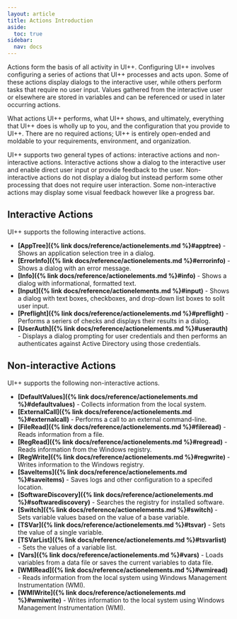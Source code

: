 ```yaml
---
layout: article
title: Actions Introduction
aside:
  toc: true
sidebar:
  nav: docs
---
```


Actions form the basis of all activity in UI++. Configuring UI++ involves configuring a series of actions that UI++ processes and acts upon. Some of these actions display dialogs to the interactive user, while others perform tasks that require no user input. Values gathered from the interactive user or elsewhere are stored in variables and can be referenced or used in later occurring actions.

What actions UI++ performs, what UI++ shows, and ultimately, everything that UI++ does is wholly up to you, and the configuration that you provide to UI++. There are no required actions; UI++ is entirely open-ended and moldable to your requirements, environment, and organization. 

UI++ supports two general types of actions: interactive actions and non-interactive actions. Interactive actions show a dialog to the interactive user and enable direct user input or provide feedback to the user. Non-interactive actions do not display a dialog but instead perform some other processing that does not require user interaction. Some non-interactive actions may display some visual feedback however like a progress bar.

## Interactive Actions
UI++ supports the following interactive actions.

* **[AppTree]({% link docs/reference/actionelements.md %}#apptree)** - Shows an application selection tree in a dialog.
* **[ErrorInfo]({% link docs/reference/actionelements.md %}#errorinfo)** - Shows a dialog with an error message.
* **[Info]({% link docs/reference/actionelements.md %}#info)** - Shows a dialog with informational, formatted text.
* **[Input]({% link docs/reference/actionelements.md %}#input)** - Shows a dialog with text boxes, checkboxes, and drop-down list boxes to solit user input.
* **[Preflight]({% link docs/reference/actionelements.md %}#preflight)** - Performs a seriers of checks and displays their results in a dialog.
* **[UserAuth]({% link docs/reference/actionelements.md %}#userauth)** - Displays a dialog prompting for user credentials and then performs an authenticates against Active Directory using those credentials.

## Non-interactive Actions
UI++ supports the following non-interactive actions.
* **[DefaultValues]({% link docs/reference/actionelements.md %}#defaultvalues)** - Collects information from the local system.
* **[ExternalCall]({% link docs/reference/actionelements.md %}#externalcall)** - Performs a call to an external command-line.
* **[FileRead]({% link docs/reference/actionelements.md %}#fileread)** - Reads information from a file.
* **[RegRead]({% link docs/reference/actionelements.md %}#regread)** - Reads information from the Windows registry.
* **[RegWrite]({% link docs/reference/actionelements.md %}#regwrite)** - Writes information to the Windows registry.
* **[SaveItems]({% link docs/reference/actionelements.md %}#saveitems)** - Saves logs and other configuration to a specifed location.
* **[SoftwareDiscovery]({% link docs/reference/actionelements.md %}#softwarediscovery)** - Searches the registry for installed software.
* **[Switch]({% link docs/reference/actionelements.md %}#switch)** - Sets variable values based on the value of a base variable.
* **[TSVar]({% link docs/reference/actionelements.md %}#tsvar)** - Sets the value of a single variable.
* **[TSVarList]({% link docs/reference/actionelements.md %}#tsvarlist)** - Sets the values of a variable list.
* **[Vars]({% link docs/reference/actionelements.md %}#vars)** - Loads variables from a data file or saves the current variables to data file.
* **[WMIRead]({% link docs/reference/actionelements.md %}#wmiread)** - Reads information from the local system using Windows Management Instrumentation (WMI).
* **[WMIWrite]({% link docs/reference/actionelements.md %}#wmiwrite)** - Writes information to the local system using Windows Management Instrumentation (WMI).